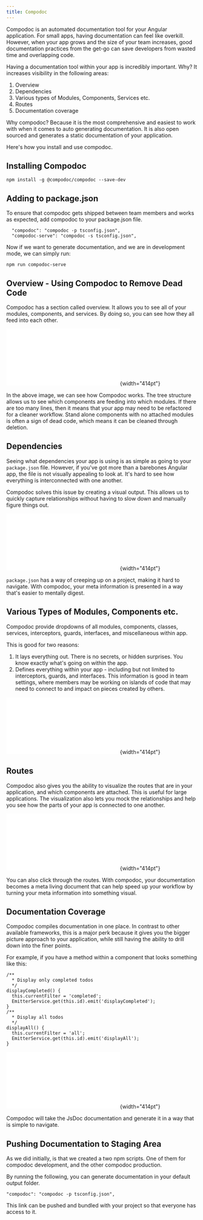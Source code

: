```yaml
---
title: Compodoc
---
```

Compodoc is an automated documentation tool for your Angular
application. For small apps, having documentation can feel like
overkill. However, when your app grows and the size of your team
increases, good documentation practices from the get-go can save
developers from wasted time and overlapping code.

Having a documentation tool within your app is incredibly important.
Why? It increases visibility in the following areas:

1. Overview
2. Dependencies
3. Various types of Modules, Components, Services etc.
4. Routes
5. Documentation coverage

Why compodoc? Because it is the most comprehensive and easiest to work
with when it comes to auto generating documentation. It is also open
sourced and generates a static documentation of your application.

Here's how you install and use compodoc.

## Installing Compodoc

```
npm install -g @compodoc/compodoc --save-dev
```

## Adding to package.json

To ensure that compodoc gets shipped between team members and works as
expected, add compodoc to your package.json file.

```
  "compodoc": "compodoc -p tsconfig.json",
  "compodoc-serve": "compodoc -s tsconfig.json",
```

Now if we want to generate documentation, and we are in development
mode, we can simply run:

```
npm run compodoc-serve  
```

## Overview - Using Compodoc to Remove Dead Code

Compodoc has a section called overview. It allows you to see all of your
modules, components, and services. By doing so, you can see how they all
feed into each other.

![Compodoc
overview](graphics/compodoc/compodoc-overview-screenshot.pdf){width="414pt"}

In the above image, we can see how Compodoc works. The tree structure
allows us to see which components are feeding into which modules. If
there are too many lines, then it means that your app may need to be
refactored for a cleaner workflow. Stand alone components with no
attached modules is often a sign of dead code, which means it can be
cleaned through deletion.

## Dependencies

Seeing what dependencies your app is using is as simple as going to your
`package.json` file. However, if you've got more than a barebones
Angular app, the file is not visually appealing to look at. It's hard to
see how everything is interconnected with one another.

Compodoc solves this issue by creating a visual output. This allows us
to quickly capture relationships without having to slow down and
manually figure things out.

![Compodoc
overview](graphics/compodoc/dependencies/compo-dependencies-screenshot.pdf){width="414pt"}

`package.json` has a way of creeping up on a project, making it hard to
navigate. With compodoc, your meta information is presented in a way
that's easier to mentally digest.

## Various Types of Modules, Components etc.

Compodoc provide dropdowns of all modules, components, classes,
services, interceptors, guards, interfaces, and miscellaneous within
app.

This is good for two reasons:

1. It lays everything out. There is no secrets, or hidden surprises.
   You know exactly what's going on within the app.
2. Defines everything within your app - including but not limited to
   interceptors, guards, and interfaces. This information is good in
   team settings, where members may be working on islands of code that
   may need to connect to and impact on pieces created by others.

![Compodoc navigation of Modules, Components,
etc.](graphics/compodoc/nav/compodoc-nav-screenshot.pdf){width="414pt"}

## Routes

Compodoc also gives you the ability to visualize the routes that are in
your application, and which components are attached. This is useful for
large applications. The visualization also lets you mock the
relationships and help you see how the parts of your app is connected to
one another.

![Compodoc Routes
Example](graphics/compodoc/routes/compodoc-routes.pdf){width="414pt"}

You can also click through the routes. With compodoc, your documentation
becomes a meta living document that can help speed up your workflow by
turning your meta information into something visual.

## Documentation Coverage

Compodoc compiles documentation in one place. In contrast to other
available frameworks, this is a major perk because it gives you the
bigger picture approach to your application, while still having the
ability to drill down into the finer points.

For example, if you have a method within a component that looks
something like this:

```
/**
  * Display only completed todos
  */
displayCompleted() {
  this.currentFilter = 'completed';
  EmitterService.get(this.id).emit('displayCompleted');
}
/**
  * Display all todos
  */
displayAll() {
  this.currentFilter = 'all';
  EmitterService.get(this.id).emit('displayAll');
}
```

![Compodoc Documentation
Example](graphics/compodoc/documentation/documentation-coverage.pdf){width="414pt"}

Compodoc will take the JsDoc documentation and generate it in a way that
is simple to navigate.

## Pushing Documentation to Staging Area

As we did initially, is that we created a two npm scripts. One of them
for compodoc development, and the other compodoc production.

By running the following, you can generate documentation in your default
output folder.

```
"compodoc": "compodoc -p tsconfig.json",
```

This link can be pushed and bundled with your project so that everyone
has access to it.